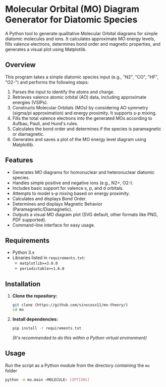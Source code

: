 # Molecular Orbital (MO) Diagram Generator for Diatomic Species

A Python tool to generate qualitative Molecular Orbital diagrams for simple diatomic molecules and ions. It calculates approximate MO energy levels, fills valence electrons, determines bond order and magnetic properties, and generates a visual plot using Matplotlib.

## Overview

This program takes a simple diatomic species input (e.g., "N2", "CO", "HF", "O2-") and performs the following steps:

1.  Parses the input to identify the atoms and charge.
2.  Retrieves valence atomic orbital (AO) data, including approximate energies (VSIPs).
3.  Constructs Molecular Orbitals (MOs) by considering AO symmetry (sigma/pi approximation) and energy proximity. It supports s-p mixing.
4.  Fills the total valence electrons into the generated MOs according to Aufbau, Pauli, and Hund's rules.
5.  Calculates the bond order and determines if the species is paramagnetic or diamagnetic.
6.  Generates and saves a plot of the MO energy level diagram using Matplotlib.

## Features

* Generates MO diagrams for homonuclear and heteronuclear diatomic species.
* Handles simple positive and negative ions (e.g., N2+, O2-).
* Includes basic support for valence s, p, and d orbitals.
* Attempts to model s-p mixing based on energy proximity.
* Calculates and displays Bond Order.
* Determines and displays Magnetic Behavior (Paramagnetic/Diamagnetic).
* Outputs a visual MO diagram plot (SVG default, other formats like PNG, PDF supported).
* Command-line interface for easy usage.

## Requirements

* Python 3.x
* Libraries listed in `requirements.txt`:
    * `matplotlib>=3.0.0`
    * `periodictable>=1.6.0`

## Installation

1.  **Clone the repository:**
    ```bash
    git clone (https://github.com/sinxcosx11/mo-theory/)
    cd mo
    ```
    

2.  **Install dependencies:**
    ```bash
    pip install -r requirements.txt
    ```
    *(It's recommended to do this within a Python virtual environment)*

## Usage

Run the script as a Python module from the directory *containing* the `mo` folder 
```bash
python -m mo.main <MOLECULE> [OPTIONS]
